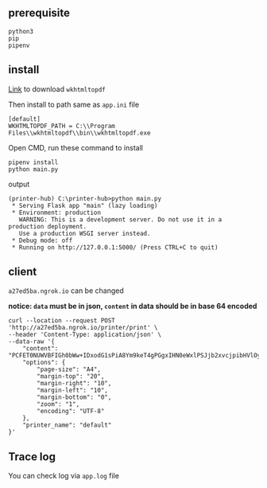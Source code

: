 ## prerequisite

```
python3
pip
pipenv
```

## install

[Link](https://github.com/wkhtmltopdf/wkhtmltopdf/releases/download/0.12.5/wkhtmltox-0.12.5-1.msvc2015-win64.exe) to download `wkhtmltopdf`

Then install to path same as `app.ini` file

```
[default]
WKHTMLTOPDF_PATH = C:\\Program Files\\wkhtmltopdf\\bin\\wkhtmltopdf.exe

```

Open CMD, run these command to install
```
pipenv install
python main.py
```
output
```
(printer-hub) C:\printer-hub>python main.py
 * Serving Flask app "main" (lazy loading)
 * Environment: production
   WARNING: This is a development server. Do not use it in a production deployment.
   Use a production WSGI server instead.
 * Debug mode: off
 * Running on http://127.0.0.1:5000/ (Press CTRL+C to quit)

```


## client

`a27ed5ba.ngrok.io` can be changed

**notice: `data` must be in json, `content` in data should be in base 64 encoded**

```
curl --location --request POST 'http://a27ed5ba.ngrok.io/printer/print' \
--header 'Content-Type: application/json' \
--data-raw '{
    "content": "PCFET0NUWVBFIGh0bWw+IDxodG1sPiA8Ym9keT4gPGgxIHN0eWxlPSJjb2xvcjpibHVlOyI+VGhpcyBpcyBhIEJsdWUgSGVhZGluZzwvaDE+IDwvYm9keT4gPC9odG1sPg==",
    "options": {
        "page-size": "A4",
        "margin-top": "20",
        "margin-right": "10",
        "margin-left": "10",
        "margin-bottom": "0",
        "zoom": "1",
        "encoding": "UTF-8"
    },
    "printer_name": "default"
}'
```

## Trace log

You can check log via `app.log` file
